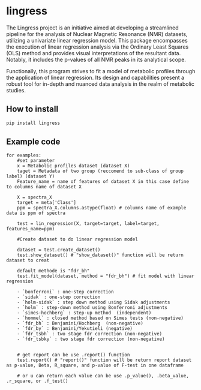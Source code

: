 # lingress
The Lingress project is an initiative aimed at developing a streamlined pipeline for the analysis of Nuclear Magnetic Resonance (NMR) datasets, utilizing a univariate linear regression model. This package encompasses the execution of linear regression analysis via the Ordinary Least Squares (OLS) method and provides visual interpretations of the resultant data. Notably, it includes the p-values of all NMR peaks in its analytical scope.

Functionally, this program strives to fit a model of metabolic profiles through the application of linear regression. Its design and capabilities present a robust tool for in-depth and nuanced data analysis in the realm of metabolic studies.

## **How to install**

```bash
pip install lingress
```

## **Example code**


    for examples:
        #set parameter
        x = Metabolic profiles dataset (dataset X)
        taget = Metadata of two group (reccomend to sub-class of group label) (dataset Y)
        Feature_name = name of features of dataset X in this case define to columns name of dataset X

        X = spectra_X
        target = meta['Class']
        ppm = spectra_X.columns.astype(float) # columns name of example data is ppm of spectra

        test = lin_regression(X, target=target, label=target, features_name=ppm)

        #Create dataset to do linear regression model

        dataset = test.create_dataset()
        test.show_dataset() # "show_dataset()" function will be return dataset to creat

        default methode is "fdr_bh"
        test.fit_model(dataset, method = "fdr_bh") # fit model with linear regression

        - `bonferroni` : one-step correction
        - `sidak` : one-step correction
        - `holm-sidak` : step down method using Sidak adjustments
        - `holm` : step-down method using Bonferroni adjustments
        - `simes-hochberg` : step-up method  (independent)
        - `hommel` : closed method based on Simes tests (non-negative)
        - `fdr_bh` : Benjamini/Hochberg  (non-negative)
        - `fdr_by` : Benjamini/Yekutieli (negative)
        - `fdr_tsbh` : two stage fdr correction (non-negative)
        - `fdr_tsbky` : two stage fdr correction (non-negative)


        # get report can be use .report() function
        test.report() # "report()" function will be return report dataset as p-value, Beta, R_square, and p-value of F-test in one dataframe

        # or u can return each value can be use .p_value(), .beta_value, .r_square, or .f_test()

